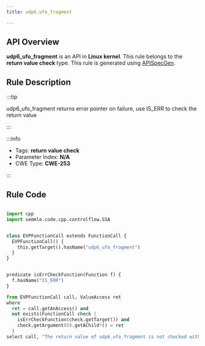 ```yaml
---
title: udp6_ufo_fragment

---
```



## API Overview
**udp6_ufo_fragment** is an API in **Linux kernel**. This rule belongs to the **return value check** type. This rule is generated using [APISpecGen](../../tools/APISpecGen).
## Rule Description

:::tip

udp6_ufo_fragment returns error pointer on failure, use IS_ERR to check the return value

:::

:::info

- Tags: **return value check**
- Parameter Index: **N/A**
- CWE Type: **CWE-253**

:::

## Rule Code
```python

import cpp
import semmle.code.cpp.controlflow.SSA


class EVPFunctionCall extends FunctionCall {
  EVPFunctionCall() {
    this.getTarget().hasName("udp6_ufo_fragment")
  }
}


predicate isErrCheckFunction(Function f) {
  f.hasName("IS_ERR") 
}

from EVPFunctionCall call, ValueAccess ret
where
  ret = call.getAnAccess() and
  not exists(FunctionCall check |
    isErrCheckFunction(check.getTarget()) and
    check.getArgument(0).getAChild*() = ret
  )
select call, "The return value of udp6_ufo_fragment is not checked with IS_ERR."
    
```